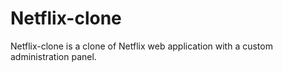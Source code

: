 # Netflix-clone
Netflix-clone is a clone of Netflix web application with a custom administration panel.